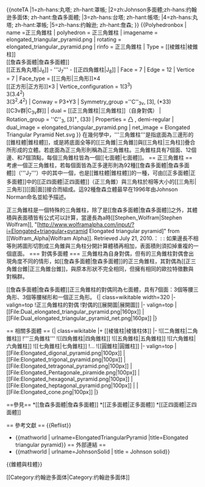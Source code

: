 {{noteTA
|1=zh-hans:丸塔; zh-hant:罩帳;
|2=zh:Johnson多面體;zh-hans:约翰逊多面体; zh-hant:詹森多面體;
|3=zh-hans:台塔; zh-hant:帳塔;
|4=zh-hans:丸塔; zh-hant:罩帳;
|5=zh-hans:约翰逊; zh-hant:詹森;
}}
{{Polyhedronbox
| name =正三角錐柱
| polyhedron = 正三角錐柱
| imagename = elongated_triangular_pyramid.png
| rotating = elongated_triangular_pyramid.png
| rinfo = 正三角錐柱
| Type = [[棱錐柱|棱錐柱]]<br>[[詹森多面體|詹森多面體]] <br> [[正五角丸塔|J<sub>6</sub>]] - '''J<sub>7</sub>''' - [[正四角錐柱|J<sub>8</sub>]]
| Face = 7
| Edge = 12
| Vertice = 7
| Face_type = [[三角形|三角形]]×4 <br> [[正方形|正方形]]×3
| Vertice_configuration = 1(3<sup>3</sup>)<br>3(3.4<sup>2</sup>)<br>3(3<sup>2</sup>.4<sup>2</sup>)
| Conway = P3+Y3
| Symmetry_group =''C''<sub>3v</sub>, [3], (*33)<br>[[C3v群|C<sub>3v</sub>群]]
| dual = [[正三角錐柱|三角錐柱]]（自身對偶）
| Rotation_group = ''C''<sub>3</sub>, [3]<sup>+</sup>, (33)
| Properties = 凸 , demi-regular
| dual_image = elongated_triangular_pyramid.png
| net_image = Elongated Triangular Pyramid Net.svg
}}
在幾何學中，'''三角錐柱'''是指底面為三邊形的[[錐柱體|錐柱體]]，或是將底面全等的[[三角錐|三角錐]]與[[三角柱|三角柱]]疊合所形成的立體。若底面為正三角形則稱為正三角錐柱。三角錐柱具有7個面、12個邊、和7個頂點，每個三角錐柱皆為一個[[七面體|七面體]]。
== 正三角錐柱 ==
考慮一個正三角錐柱，若每個面皆為正多邊形則為92種[[詹森多面體|詹森多面體]]（'''J<sub>7</sub>'''）中的其中一個，也是[[錐柱體|錐柱體]]的一種，可由[[正多面體|正多面體]]中的[[正四面體|正四面體]]（正三角錐）與三角柱於相等大小的[[三角形|三角形]][[面|面]]接合而組成。這92種詹森立體最早在1996年由Johnson Norman命名並給予描述。

正三角錐柱是一個特殊的三角錐柱，除了是[[詹森多面體|詹森多面體]]之外，其體積與表面積皆有公式可以計算，當邊長為a時<ref>[[Stephen_Wolfram|Stephen Wolfram]], "[http://www.wolframalpha.com/input/?i=Elongated+triangular+pyramid Elongated triangular pyramid]" from [[Wolfram_Alpha|Wolfram Alpha]]. Retrieved July 21, 2010.</ref>：
:<math>V=\left[\frac{1}{12}(\sqrt{2}+3\sqrt{3})\right]a^3\approx0.550864a^3</math>
:<math>A=(3+\sqrt{3})a^2\approx4.73205a^2</math>
如果邊長不相等則將圖形切割成三角錐與三角柱分開計算體積再相加，表面積則須扣掉重複的一個底面。
=== 對偶多面體 ===
三角錐柱為自身對偶，但有的三角錐柱對偶會出現角度不同的情形，如[[詹森多面體|詹森多面體]]的正三角錐柱，其對偶為[[正三角錐台錐|正三角錐台錐]]，與原本形狀不完全相同，但擁有相同的歐拉特徵數與對稱群。

[[詹森多面體|詹森多面體]]正三角錐柱的對偶同為七面體，具有7個面：3個等腰三角形、3個等腰梯形和一個正三角形。
{| class=wikitable width=320
|- valign=top
!正三角錐柱的對偶
!對偶的[[展開圖|展開圖]]
|- valign=top
|[[File:Dual_elongated_triangular_pyramid.png|160px]]
|[[File:Dual_elongated_triangular_pyramid_net.png|160px]]
|}

== 相關多面體 ==
{| class=wikitable
|+ [[棱锥柱|棱锥柱体]]
|-
![[二角錐柱|二角錐柱]]
!'''三角錐柱'''
![[四角錐柱|四角錐柱]]
![[五角錐柱|五角錐柱]]
![[六角錐柱|六角錐柱]]
![[七角錐柱|七角錐柱]]
!...
![[圓錐柱|圓錐柱]]
|- valign=top
|[[File:Elongated_digonal_pyramid.png|100px]]
|[[File:Elongated_trigonal_pyramid.png|100px]]
|[[File:Elongated_tetragonal_pyramid.png|100px]]
|[[File:Elongated_Pentagonale_piramide.png|100px]]
|[[File:Elongated_hexagonal_pyramid.png|100px]]
|[[File:Elongated_heptagonal_pyramid.png|100px]]
|
|[[File:Elongated_cone.png|100px]]
|}

==參見==
*[[詹森多面體|詹森多面體]]
*[[正多面體|正多面體]]
*[[正四面體|正四面體]]

== 參考文獻 ==
{{Reflist}}
* {{mathworld | urlname=ElongatedTriangularPyramid |title=Elongated triangular pyramid}}
== 外部連結 ==
* {{mathworld | urlname=JohnsonSolid | title = Johnson solid}}

{{錐體與柱體}}

[[Category:约翰逊多面体|Category:约翰逊多面体]]